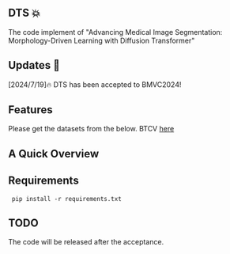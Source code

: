## DTS 💥
The code implement of "Advancing Medical Image Segmentation: Morphology-Driven Learning with Diffusion Transformer"

## Updates 📌
[2024/7/19]🔥 DTS has been accepted to BMVC2024!

## Features
Please get the datasets from the below.
BTCV [here](https://www.synapse.org/#!Synapse:syn3193805/wiki/217789) 

## A Quick Overview

## Requirements

```
 pip install -r requirements.txt
 ```

## TODO
 The code will be released after the acceptance.
